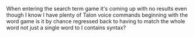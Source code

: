 When entering the search term game it's coming up with no results even though I know I have plenty of Talon voice commands beginning with the word game is it by chance regressed back to having to match the whole word not just a single word to I contains syntax?